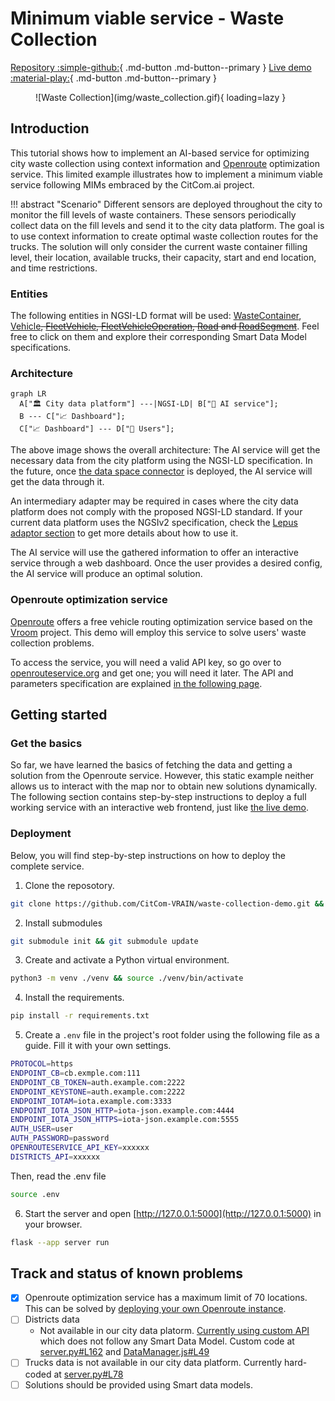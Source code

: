 # Minimum viable service - Waste Collection 
[Repository :simple-github:](https://github.com/CitCom-VRAIN/waste-collection-demo){ .md-button .md-button--primary }
[Live demo :material-play:](#){ .md-button .md-button--primary }

<figure markdown>
  ![Waste Collection](img/waste_collection.gif){ loading=lazy }
</figure>

## Introduction
This tutorial shows how to implement an AI-based service for optimizing city waste collection using context information and [Openroute](https://openrouteservice.org/) optimization service. This limited example illustrates how to implement a minimum viable service following MIMs embraced by the CitCom.ai project.

!!! abstract "Scenario"
    Different sensors are deployed throughout the city to monitor the fill levels of waste containers. These sensors periodically collect data on the fill levels and send it to the city data platform. The goal is to use context information to create optimal waste collection routes for the trucks. The solution will only consider the current waste container filling level, their location, available trucks, their capacity, start and end location, and time restrictions.

### Entities
The following entities in NGSI-LD format will be used: [WasteContainer](https://github.com/smart-data-models/dataModel.WasteManagement/tree/master/WasteContainer), [Vehicle](https://github.com/smart-data-models/dataModel.Transportation/tree/master/VehicleModel)~~, [FleetVehicle](), [FleetVehicleOperation](), [Road]() and [RoadSegment]()~~. Feel free to click on them and explore their corresponding Smart Data Model specifications.

### Architecture
```mermaid
graph LR
  A["🏛️ City data platform"] ---|NGSI-LD| B["🤖 AI service"];
  B --- C["📈 Dashboard"];
  C["📈 Dashboard"] --- D["👥 Users"];
```

The above image shows the overall architecture: The AI service will get the necessary data from the city platform using the NGSI-LD specification. In the future, once [the data space connector](/data_space_connector) is deployed, the AI service will get the data through it. 

An intermediary adapter may be required in cases where the city data platform does not comply with the proposed NGSI-LD standard. If your current data platform uses the NGSIv2 specification, check the [Lepus adaptor section](/adaptors/lepus) to get more details about how to use it. 

The AI service will use the gathered information to offer an interactive service through a web dashboard. Once the user provides a desired config, the AI service will produce an optimal solution.

### Openroute optimization service
[Openroute](https://openrouteservice.org/) offers a free vehicle routing optimization service based on the [Vroom](https://github.com/VROOM-Project/vroom) project. This demo will employ this service to solve users' waste collection problems. 

To access the service, you will need a valid API key, so go over to [openrouteservice.org](https://openrouteservice.org) and get one; you will need it later. The API and parameters specification are explained [in the following page](https://github.com/VROOM-Project/vroom/blob/master/docs/API.md).

## Getting started

### Get the basics

So far, we have learned the basics of fetching the data and getting a solution from the Openroute service. However, this static example neither allows us to interact with the map nor to obtain new solutions dynamically. The following section contains step-by-step instructions to deploy a full working service with an interactive web frontend, just like [the live demo]().

### Deployment
Below, you will find step-by-step instructions on how to deploy the complete service.

1. Clone the reposotory.
```bash
git clone https://github.com/CitCom-VRAIN/waste-collection-demo.git && cd waste-collection-demo
```

2. Install submodules
```bash
git submodule init && git submodule update
```

3. Create and activate a Python virtual environment.
```bash
python3 -m venv ./venv && source ./venv/bin/activate
```

4. Install the requirements.
```bash
pip install -r requirements.txt
```

5. Create a `.env` file in the project's root folder using the following file as a guide. Fill it with your own settings.
```bash
PROTOCOL=https
ENDPOINT_CB=cb.exmple.com:111
ENDPOINT_CB_TOKEN=auth.example.com:2222
ENDPOINT_KEYSTONE=auth.example.com:2222
ENDPOINT_IOTAM=iota.example.com:3333
ENDPOINT_IOTA_JSON_HTTP=iota-json.example.com:4444
ENDPOINT_IOTA_JSON_HTTPS=iota-json.example.com:5555
AUTH_USER=user
AUTH_PASSWORD=password
OPENROUTESERVICE_API_KEY=xxxxxx
DISTRICTS_API=xxxxxx

```
Then, read the .env file
```bash
source .env
```  

6. Start the server and open [http://127.0.0.1:5000](http://127.0.0.1:5000) in your browser.
```bash
flask --app server run
```

## Track and status of known problems
- [X] Openroute optimization service has a maximum limit of 70 locations. This can be solved by [deploying your own Openroute instance](https://giscience.github.io/openrouteservice/getting-started).
- [ ] Districts data
    - Not available in our city data platorm. [Currently using custom API](https://valencia.opendatasoft.com/api/explore/v2.1/catalog/datasets/barris-barrios/records?limit=100) which does not follow any Smart Data Model. Custom code at [server.py#L162](https://github.com/CitCom-VRAIN/waste-collection-demo/blob/64e1f25608a321383e1532188c29a79a71bdcfab/server.py#L162) and [DataManager.js#L49](https://github.com/CitCom-VRAIN/waste-collection-demo/blob/64e1f25608a321383e1532188c29a79a71bdcfab/static/modules/DataManager.js#L49)
- [ ] Trucks data is not available in our city data platform. Currently hard-coded at [server.py#L78](https://github.com/CitCom-VRAIN/waste-collection-demo/blob/64e1f25608a321383e1532188c29a79a71bdcfab/server.py#L78)
- [ ] Solutions should be provided using Smart data models.
